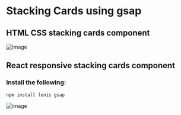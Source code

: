 # Stacking Cards using gsap
## HTML CSS stacking cards component 

![image](https://github.com/user-attachments/assets/68b14190-39d0-4f52-9eb4-b8f6c1c539a3)

## React responsive stacking cards component 
### Install the following:
```
npm install lenis gsap
```
![image](https://github.com/user-attachments/assets/5a05eb07-d97f-4389-94fe-0a57dd7d451d)

